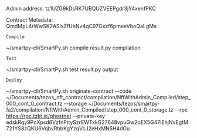 Admin address: tz1UZG9kDsRK7UBQUZVEEPgdr3jY4xenfPKC

Contract Metadata: QmdMpL4rWwSK2ASixZfUhNv4qC97Gxzf6pmeeVboQaLgMs

`Compile`

~/smartpy-cli/SmartPy.sh compile  result.py  compilation

`Test`

~/smartpy-cli/SmartPy.sh test  result.py  output

`Deploy`


~/smartpy-cli/SmartPy.sh originate-contract --code ~/Documents/tezos_nft_contract/compilation/NftWithAdmin_Compiled/step_000_cont_0_contract.tz --storage ~/Documents/tezos/smartpy-fa2/compilation/NftWithAdmin_Compiled/step_000_cont_0_storage.tz --rpc https://rpc.tzkt.io/ghostnet --private-key edskRqy9PnXpsd6VzfnFttySzrEWTxkG27648vpuGw2oEX5G47iEhjNvEgtM721YS8zQKU6VqbvRbbKgYzqVcJ2eHxMN5H4dGu
